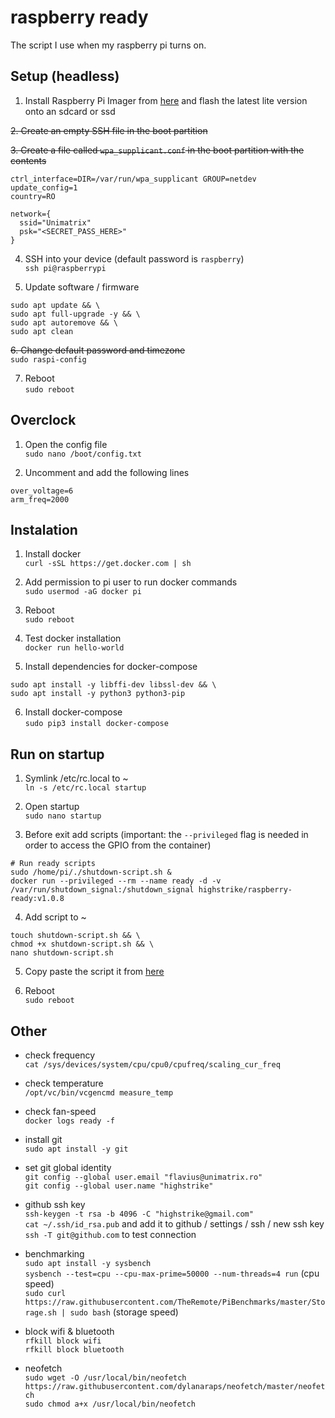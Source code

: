# raspberry ready
The script I use when my raspberry pi turns on.

## Setup (headless)
1. Install Raspberry Pi Imager from [here](https://www.raspberrypi.org/downloads/) and flash the latest lite version onto an sdcard or ssd  

~~2. Create an empty SSH file in the boot partition~~  

~~3. Create a file called `wpa_supplicant.conf` in the boot partition with the contents~~  
```
ctrl_interface=DIR=/var/run/wpa_supplicant GROUP=netdev
update_config=1
country=RO

network={
  ssid="Unimatrix"
  psk="<SECRET_PASS_HERE>"
}
```

4. SSH into your device (default password is `raspberry`)  
`ssh pi@raspberrypi`

5. Update software / firmware  
```
sudo apt update && \
sudo apt full-upgrade -y && \
sudo apt autoremove && \
sudo apt clean
```

~~6. Change default password and timezone~~  
`sudo raspi-config`

7. Reboot  
`sudo reboot`

## Overclock
1. Open the config file  
`sudo nano /boot/config.txt`

2. Uncomment and add the following lines  
```
over_voltage=6
arm_freq=2000
```

## Instalation
1. Install docker  
`curl -sSL https://get.docker.com | sh`

2. Add permission to pi user to run docker commands  
`sudo usermod -aG docker pi`

3. Reboot  
`sudo reboot`

4. Test docker installation  
`docker run hello-world`

5. Install dependencies for docker-compose  
```
sudo apt install -y libffi-dev libssl-dev && \
sudo apt install -y python3 python3-pip
```

6. Install docker-compose  
`sudo pip3 install docker-compose`

## Run on startup
1. Symlink /etc/rc.local to ~  
`ln -s /etc/rc.local startup`

2. Open startup  
`sudo nano startup`

3. Before exit add scripts (important: the `--privileged` flag is needed in order to access the GPIO from the container)  
```
# Run ready scripts
sudo /home/pi/./shutdown-script.sh &
docker run --privileged --rm --name ready -d -v /var/run/shutdown_signal:/shutdown_signal highstrike/raspberry-ready:v1.0.8
```

4. Add script to ~  
```
touch shutdown-script.sh && \
chmod +x shutdown-script.sh && \
nano shutdown-script.sh
```

5. Copy paste the script it from [here](https://github.com/highstrike/raspberry/blob/master/shutdown-script.sh)

6. Reboot  
`sudo reboot`

## Other
- check frequency  
`cat /sys/devices/system/cpu/cpu0/cpufreq/scaling_cur_freq`

- check temperature  
`/opt/vc/bin/vcgencmd measure_temp`

- check fan-speed  
`docker logs ready -f`

- install git  
`sudo apt install -y git`

- set git global identity  
`git config --global user.email "flavius@unimatrix.ro"`  
`git config --global user.name "highstrike"`

- github ssh key  
`ssh-keygen -t rsa -b 4096 -C "highstrike@gmail.com"`  
`cat ~/.ssh/id_rsa.pub` and add it to github / settings / ssh / new ssh key  
`ssh -T git@github.com` to test connection

- benchmarking  
`sudo apt install -y sysbench`  
`sysbench --test=cpu --cpu-max-prime=50000 --num-threads=4 run` (cpu speed)  
`sudo curl https://raw.githubusercontent.com/TheRemote/PiBenchmarks/master/Storage.sh | sudo bash` (storage speed)

- block wifi & bluetooth  
`rfkill block wifi`  
`rfkill block bluetooth`

- neofetch  
`sudo wget -O /usr/local/bin/neofetch https://raw.githubusercontent.com/dylanaraps/neofetch/master/neofetch`  
`sudo chmod a+x /usr/local/bin/neofetch`
